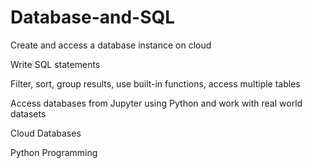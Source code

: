 # Database-and-SQL

Create and access a database instance on cloud <br>

Write SQL statements<br>

Filter, sort, group results, use built-in functions, access multiple tables <br>

Access databases from Jupyter using Python and work with real world datasets <br>

Cloud Databases<br>

Python Programming <br>
